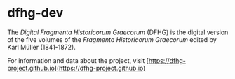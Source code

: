 dfhg-dev
========

The <i>Digital Fragmenta Historicorum Graecorum</i> (DFHG) is the digital version of the five volumes of the <i>Fragmenta Historicorum Graecorum</i> edited by Karl Müller (1841-1872).

For information and data about the project, visit [https://dfhg-project.github.io](https://dfhg-project.github.io)
